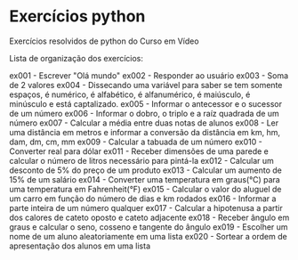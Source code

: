 # Exercícios python
 Exercícios resolvidos de python do Curso em Vídeo

Lista de organização dos exercícios:

ex001 - Escrever "Olá mundo"
ex002 - Responder ao usuário
ex003 - Soma de 2 valores
ex004 - Dissecando uma variável para saber se tem somente espaços, é numérico, é alfabético, é alfanumérico, é
        maiúsculo, é minúsculo e está captalizado.
ex005 - Informar o antecessor e o sucessor de um número
ex006 - Informar o dobro, o triplo e a raíz quadrada de um número
ex007 - Calcular a média entre duas notas de alunos
ex008 - Ler uma distância em metros e informar a conversão da distância em km, hm, dam, dm, cm, mm
ex009 - Calcular a tabuada de um número
ex010 - Converter real para dólar
ex011 - Receber dimensões de uma parede e calcular o número de litros necessário para pintá-la
ex012 - Calcular um desconto de 5% do preço de um produto
ex013 - Calcular um aumento de 15% de um salário
ex014 - Converter uma temperatura em graus(°C) para uma temperatura em Fahrenheit(°F)
ex015 - Calcular o valor do aluguel de um carro em função do número de dias e km rodados
ex016 - Informar a parte inteira de um número qualquer
ex017 - Calcular a hipotenusa a partir dos calores de cateto oposto e cateto adjacente
ex018 - Receber ângulo em graus e calcular o seno, cosseno e tangente do ângulo
ex019 - Escolher um nome de um aluno aleatoriamente em uma lista
ex020 - Sortear a ordem de apresentação dos alunos em uma lista
